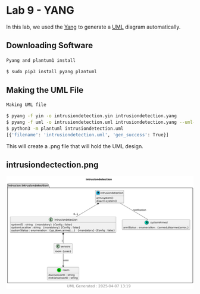 # Lab 9 - YANG
In this lab, we used the [Yang](https://github.com/mbj4668/pyang) to generate a [UML](https://www.geeksforgeeks.org/unified-modeling-language-uml-introduction/) diagram automatically.

## Downloading Software
```Pyang and plantum1 install```
```sh
$ sudo pip3 install pyang plantuml
```

## Making the UML File

```Making UML file```
```sh
$ pyang -f yin -o intrusiondetection.yin intrusiondetection.yang
$ pyang -f uml -o intrusiondetection.uml intrusiondetection.yang --uml-no=stereotypes,annotation,typedef
$ python3 -m plantuml intrusiondetection.uml
[{'filename': 'intrusiondetection.uml', 'gen_success': True}]
```
This will create a .png file that will hold the UML design.

## intrusiondectection.png
![intrusiondetection.png](intrusiondetection.png)

